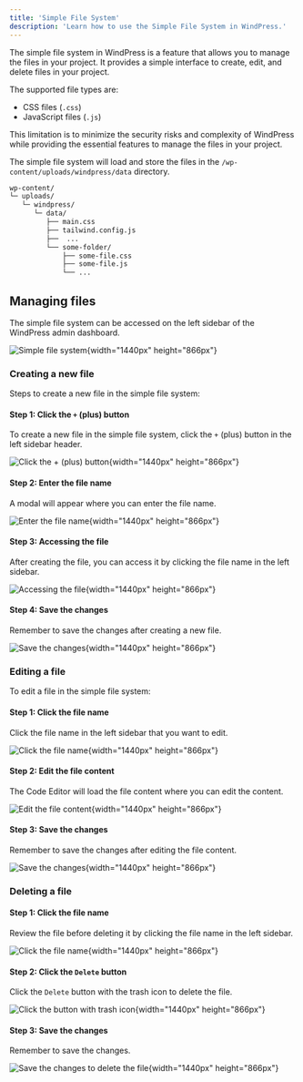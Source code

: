 ```yaml
---
title: 'Simple File System'
description: 'Learn how to use the Simple File System in WindPress.'
---
```


The simple file system in WindPress is a feature that allows you to manage the files in your project. It provides a simple interface to create, edit, and delete files in your project.

The supported file types are:
- CSS files (`.css`)
- JavaScript files (`.js`)

This limitation is to minimize the security risks and complexity of WindPress while providing the essential features to manage the files in your project.

The simple file system will load and store the files in the `/wp-content/uploads/windpress/data` directory.

```bash
wp-content/
└─ uploads/
   └─ windpress/
      └─ data/
         ├── main.css
         ├── tailwind.config.js 
         ├──  ...
         └── some-folder/
             ├── some-file.css
             ├── some-file.js
             └── ...
```

## Managing files

The simple file system can be accessed on the left sidebar of the WindPress admin dashboard.

![Simple file system](/img/content/docs/advanced/simple-file-system/screenshot-1.png){width="1440px" height="866px"}

### Creating a new file

Steps to create a new file in the simple file system:

#### Step 1: Click the `+` (plus) button

To create a new file in the simple file system, click the `+` (plus) button in the left sidebar header. 

![Click the `+` (plus) button](/img/content/docs/advanced/simple-file-system/screenshot-2.png){width="1440px" height="866px"}

#### Step 2: Enter the file name

A modal will appear where you can enter the file name.

![Enter the file name](/img/content/docs/advanced/simple-file-system/screenshot-3.png){width="1440px" height="866px"}

#### Step 3: Accessing the file

After creating the file, you can access it by clicking the file name in the left sidebar.

![Accessing the file](/img/content/docs/advanced/simple-file-system/screenshot-4.png){width="1440px" height="866px"}

#### Step 4: Save the changes

Remember to save the changes after creating a new file.

![Save the changes](/img/content/docs/advanced/simple-file-system/screenshot-7.png){width="1440px" height="866px"}

### Editing a file

To edit a file in the simple file system:

#### Step 1: Click the file name

Click the file name in the left sidebar that you want to edit.

![Click the file name](/img/content/docs/advanced/simple-file-system/screenshot-5.png){width="1440px" height="866px"}

#### Step 2: Edit the file content

The Code Editor will load the file content where you can edit the content.

![Edit the file content](/img/content/docs/advanced/simple-file-system/screenshot-6.png){width="1440px" height="866px"}

#### Step 3: Save the changes

Remember to save the changes after editing the file content.

![Save the changes](/img/content/docs/advanced/simple-file-system/screenshot-7.png){width="1440px" height="866px"}

### Deleting a file

#### Step 1: Click the file name

Review the file before deleting it by clicking the file name in the left sidebar.

![Click the file name](/img/content/docs/advanced/simple-file-system/screenshot-5.png){width="1440px" height="866px"}

#### Step 2: Click the `Delete` button

Click the `Delete` button with the trash icon to delete the file.

![Click the button with trash icon](/img/content/docs/advanced/simple-file-system/screenshot-8.png){width="1440px" height="866px"}

#### Step 3: Save the changes

Remember to save the changes.

![Save the changes to delete the file](/img/content/docs/advanced/simple-file-system/screenshot-9.png){width="1440px" height="866px"}
